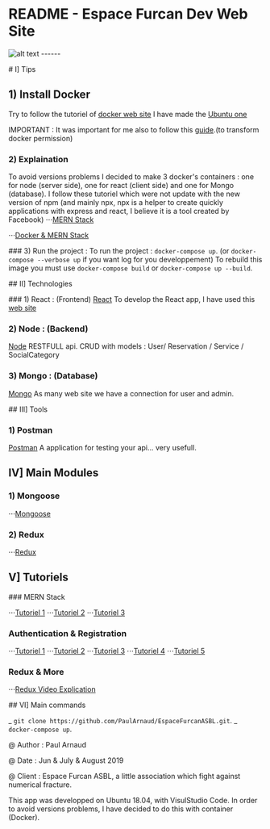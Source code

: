 # README - Espace Furcan Dev Web Site

![alt text](http://www.espacefurcan.be/img/logo-footer.png) ------

# I] Tips

## 1) Install Docker

Try to follow the tutoriel of [docker web site](https://docs.docker.com/install)
I have made the [Ubuntu one](https://docs.docker.com/install/linux/docker-ce/ubuntu/)

IMPORTANT : It was important for me also to follow this [guide](https://docs.docker.com/install/linux/linux-postinstall/).(to transform docker permission)

### 2) Explaination

To avoid versions problems I decided to make 3 docker's containers : one for node (server side), one for react (client side) and one for Mongo (database).
I follow these tutoriel which were not update with the new version of npm (and mainly npx, npx is a helper to create quickly applications with express and react, I believe it is a tool created by Facebook)
⋅⋅⋅[MERN Stack](https://medium.com/free-code-camp/create-a-react-frontend-a-node-express-backend-and-connect-them-together-c5798926047c)

⋅⋅⋅[Docker & MERN Stack](https://www.freecodecamp.org/news/create-a-fullstack-react-express-mongodb-app-using-docker-c3e3e21c4074/)

### 3) Run the project :
To run the project : `docker-compose up`.
(or `docker-compose --verbose up` if you want log for you developpement)
To rebuild this image you must use `docker-compose build` or `docker-compose up --build`.

## II] Technologies

### 1) React : (Frontend)
[React](https://reactjs.org)
To develop the React app, I have used this [web site](https://facebook.github.io/create-react-app/docs/getting-started)

### 2) Node : (Backend)

[Node](https://nodejs.org)
RESTFULL api.
CRUD with models : User/ Reservation / Service / SocialCategory

### 3) Mongo : (Database)

[Mongo](https://www.mongodb.com/)
As many web site we have a connection for user and admin.

## III] Tools

### 1) Postman

[Postman](https://www.getpostman.com/)
A application for testing your api... very usefull.

## IV] Main Modules

### 1) Mongoose

⋅⋅⋅[Mongoose](https://mongoosejs.com)

### 2) Redux

⋅⋅⋅[Redux](https://redux.js.org/)

## V] Tutoriels

### MERN Stack

⋅⋅⋅[Tutoriel 1](https://medium.com/@axel.marciano/votre-premi%C3%A8re-application-en-react-node-express-mongodb-5ab0dc531091)
⋅⋅⋅[Tutoriel 2](https://www.freecodecamp.org/news/create-a-fullstack-react-express-mongodb-app-using-docker-c3e3e21c4074/)
⋅⋅⋅[Tutoriel 3](https://medium.com/free-code-camp/create-a-react-frontend-a-node-express-backend-and-connect-them-together-c5798926047c)

### Authentication & Registration

⋅⋅⋅[Tutoriel 1](https://medium.com/@faizanv/authentication-for-your-react-and-express-application-w-json-web-tokens-923515826e0)
⋅⋅⋅[Tutoriel 2](https://www.youtube.com/watch?v=6FOq4cUdH8k)
⋅⋅⋅[Tutoriel 3](https://blog.bitsrc.io/build-a-login-auth-app-with-mern-stack-part-1-c405048e3669)
⋅⋅⋅[Tutoriel 4](https://blog.bitsrc.io/build-a-login-auth-app-with-mern-stack-part-2-frontend-6eac4e38ee82)
⋅⋅⋅[Tutoriel 5](https://blog.bitsrc.io/build-a-login-auth-app-with-the-mern-stack-part-3-react-components-88190f8db718)

### Redux & More

⋅⋅⋅[Redux Video Explication](https://www.youtube.com/watch?v=93p3LxR9xfM&feature=youtu.be&source=post_page---------------------------)

## VI] Main commands

_ `git clone https://github.com/PaulArnaud/EspaceFurcanASBL.git`.
_ `docker-compose up`.

@ Author : Paul Arnaud

@ Date : Jun & July & August 2019

@ Client : Espace Furcan ASBL, a little association which fight against numerical fracture.

This app was developped on Ubuntu 18.04, with VisulStudio Code.
In order to avoid versions problems, I have decided to do this with container (Docker).

